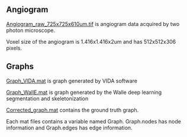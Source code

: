 ## Angiogram

[Angiogram_raw_725x725x610um.tif](https://drive.google.com/a/bu.edu/file/d/1RtYUlKscq41uJoNXTRykAW9H8AEJr_mj/view?usp=sharing) is angiogram data acquired by two photon microscope.

Voxel size of the angiogram is 1.416x1.416x2um and has 512x512x306 pixels.

## Graphs

[Graph_VIDA.mat](https://drive.google.com/a/bu.edu/file/d/1TKWJGQw77m5uQMZzTvvq0Z8jn7bdHcCY/view?usp=sharing) is graph generated by VIDA software

[Graph_WallE.mat](https://drive.google.com/a/bu.edu/file/d/1kyAxBH2gJUO9tZj3MZopRasxX46ue2IT/view?usp=sharing) is graph generated by the Walle deep learning segmentation and skeletonization

[Corrected_graph.mat](https://drive.google.com/a/bu.edu/file/d/1Nd_lbTAv8bBhMJnj4OnypFXjp7k5NKbl/view?usp=sharing) contains 
the ground truth graph.

Each mat files contains a variable named Graph. 
Graph.nodes has node information and Graph.edges has edge information.
